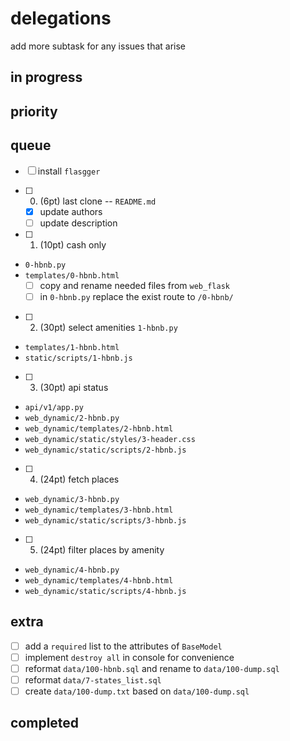 # delegations

add more subtask for any issues that arise

## in progress

## priority

## queue

- [ ] install `flasgger`

- [ ] 0. (6pt) last clone --  `README.md`
	- [x] update authors
	- [ ] update description

- [ ] 1. (10pt) cash only
- `0-hbnb.py`
- `templates/0-hbnb.html`
	- [ ] copy and rename needed files from `web_flask`
	- [ ] in `0-hbnb.py` replace the exist route to `/0-hbnb/`

- [ ] 2. (30pt) select amenities
 `1-hbnb.py`
- `templates/1-hbnb.html`
- `static/scripts/1-hbnb.js`

- [ ] 3. (30pt) api status
- `api/v1/app.py`
- `web_dynamic/2-hbnb.py`
- `web_dynamic/templates/2-hbnb.html`
- `web_dynamic/static/styles/3-header.css`
- `web_dynamic/static/scripts/2-hbnb.js`

- [ ] 4. (24pt) fetch places
- `web_dynamic/3-hbnb.py`
- `web_dynamic/templates/3-hbnb.html`
- `web_dynamic/static/scripts/3-hbnb.js`

- [ ] 5. (24pt) filter places by amenity
- `web_dynamic/4-hbnb.py`
- `web_dynamic/templates/4-hbnb.html`
- `web_dynamic/static/scripts/4-hbnb.js`

## extra

- [ ] add a `required` list to the attributes of `BaseModel`
- [ ] implement `destroy all` in console for convenience
- [ ] reformat `data/100-hbnb.sql` and rename to `data/100-dump.sql`
- [ ] reformat `data/7-states_list.sql`
- [ ] create `data/100-dump.txt` based on `data/100-dump.sql`

## completed
